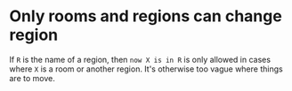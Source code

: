 # Only rooms and regions can change region

If `R` is the name of a region, then `now X is in R` is only allowed in cases where `X` is a room or another region. It's otherwise too vague where things are to move.
